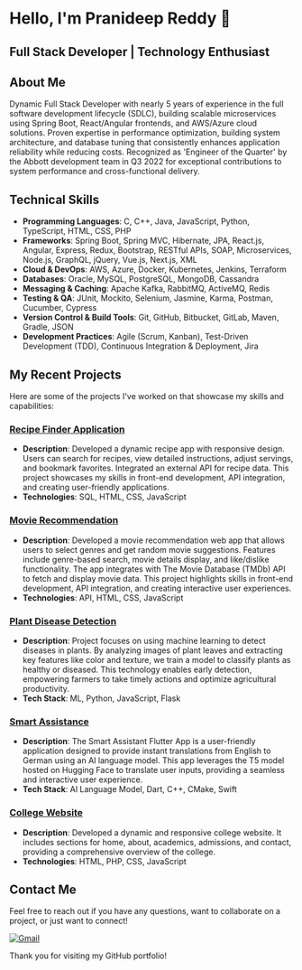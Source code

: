 # Hello, I'm Pranideep Reddy 👋

## Full Stack Developer | Technology Enthusiast

## About Me

Dynamic Full Stack Developer with nearly 5 years of experience in the full software development lifecycle (SDLC), building scalable microservices using Spring Boot, React/Angular frontends, and AWS/Azure cloud solutions. Proven expertise in performance optimization, building system architecture, and database tuning that consistently enhances application reliability while reducing costs. Recognized as 'Engineer of the Quarter' by the Abbott development team in Q3 2022 for exceptional contributions to system performance and cross-functional delivery.

## Technical Skills

- **Programming Languages**:  C, C++, Java, JavaScript, Python, TypeScript, HTML, CSS, PHP
- **Frameworks**: Spring Boot, Spring MVC, Hibernate, JPA, React.js, Angular, Express, Redux, Bootstrap, RESTful APIs, 
SOAP, Microservices, Node.js, GraphQL, jQuery, Vue.js, Next.js, XML 
- **Cloud & DevOps**:  AWS, Azure, Docker, Kubernetes, Jenkins, Terraform
- **Databases**: Oracle, MySQL, PostgreSQL, MongoDB, Cassandra
- **Messaging & Caching**: Apache Kafka, RabbitMQ, ActiveMQ, Redis
- **Testing & QA**: JUnit, Mockito, Selenium, Jasmine, Karma, Postman, Cucumber, Cypress
- **Version Control & Build Tools**: Git, GitHub, Bitbucket, GitLab, Maven, Gradle, JSON
- **Development Practices**: Agile (Scrum, Kanban), Test-Driven Development (TDD), Continuous Integration & Deployment, Jira 

## My Recent Projects

Here are some of the projects I've worked on that showcase my skills and capabilities:

### [Recipe Finder Application](https://github.com/pranideepnayaki/forkify-food-app)

- **Description**: Developed a dynamic recipe app with responsive design. Users can search for recipes, view detailed instructions, adjust servings, and bookmark favorites. Integrated an external API for recipe data. This project showcases my skills in front-end development, API integration, and creating user-friendly applications.
- **Technologies**: SQL, HTML, CSS, JavaScript

### [Movie Recommendation](https://github.com/pranideepnayaki/Movie_Recommendation)

- **Description**: Developed a movie recommendation web app that allows users to select genres and get random movie suggestions. Features include genre-based search, movie details display, and like/dislike functionality. The app integrates with The Movie Database (TMDb) API to fetch and display movie data. This project highlights skills in front-end development, API integration, and creating interactive user experiences.
- **Technologies**: API, HTML, CSS, JavaScript

### [Plant Disease Detection](https://github.com/pranideepnayaki/Plant_Disease_Detection)

- **Description**: Project focuses on using machine learning to detect diseases in plants. By analyzing images of plant leaves and extracting key features like color and texture, we train a model to classify plants as healthy or diseased. This technology enables early detection, empowering farmers to take timely actions and optimize agricultural productivity.
- **Tech Stack**: ML, Python, JavaScript, Flask

### [Smart Assistance](https://github.com/pranideepnayaki/smart_assistant)

- **Description**: The Smart Assistant Flutter App is a user-friendly application designed to provide instant translations from English to German using an AI language model. This app leverages the T5 model hosted on Hugging Face to translate user inputs, providing a seamless and interactive user experience.
- **Tech Stack**: AI Language Model, Dart, C++, CMake, Swift

### [College Website](https://github.com/pranideepnayaki/College_Website)

- **Description**: Developed a dynamic and responsive college website. It includes sections for home, about, academics, admissions, and contact, providing a comprehensive overview of the college.
- **Technologies**: HTML, PHP, CSS, JavaScript

## Contact Me

Feel free to reach out if you have any questions, want to collaborate on a project, or just want to connect!

[![Gmail](https://img.shields.io/badge/Gmail-D14836?style=for-the-badge&logo=gmail&logoColor=white)](mailto:n.pranideepreddy1999@gmail.com)

Thank you for visiting my GitHub portfolio!
